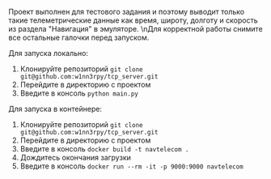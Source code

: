 Проект выполнен для тестового задания и поэтому выводит 
только такие телеметрические данные как время, широту, долготу и скорость из раздела "Навигация" в эмуляторе.
\nДля корректной работы снимите все остальные галочки перед запуском.

Для запуска локально:

1. Клонируйте репозиторий `git clone git@github.com:w1nn3rpy/tcp_server.git`
2. Перейдите в директорию с проектом 
3. Введите в консоль `python main.py`


Для запуска в контейнере:

1. Клонируйте репозиторий `git clone git@github.com:w1nn3rpy/tcp_server.git`
2. Перейдите в директорию с проектом 
3. Введите в консоль `docker build -t navtelecom .`
4. Дождитесь окончания загрузки
5. Введите в консоль `docker run --rm -it -p 9000:9000 navtelecom`
